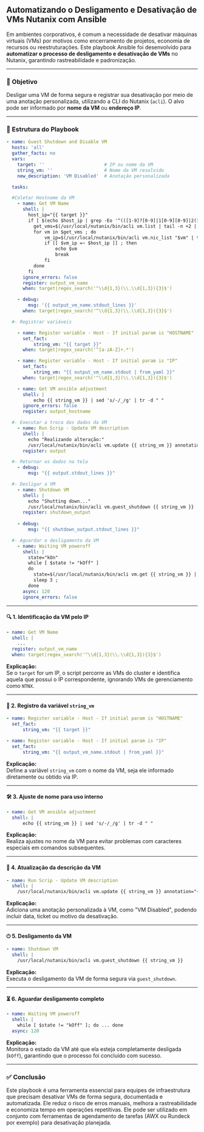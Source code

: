 ## Automatizando o Desligamento e Desativação de VMs Nutanix com Ansible

Em ambientes corporativos, é comum a necessidade de desativar máquinas virtuais (VMs) por motivos como encerramento de projetos, economia de recursos ou reestruturações. Este playbook Ansible foi desenvolvido para **automatizar o processo de desligamento e desativação de VMs** no Nutanix, garantindo rastreabilidade e padronização.

***

### 🎯 Objetivo

Desligar uma VM de forma segura e registrar sua desativação por meio de uma anotação personalizada, utilizando a CLI do Nutanix (`acli`). O alvo pode ser informado por **nome da VM** ou **endereço IP**.

***

### 📜 Estrutura do Playbook

```yaml
- name: Guest Shutdown and Disable VM
  hosts: 'all'
  gather_facts: no
  vars:
    target: ''                      # IP ou nome da VM
    string_vm: ''                   # Nome da VM resolvido
    new_description: 'VM Disabled'  # Anotação personalizada

  tasks:

  #Coletar Hostname da VM
    - name: Get VM Name
      shell: |
        host_ip="{{ target }}"
        if [ $(echo $host_ip | grep -Eo '^(([1-9]?[0-9]|1[0-9][0-9]|2([0-4][0-9]|5[0-5]))\.){3}([1-9]?[0-9]|1[0-9][0-9]|2([0-4][0-9]|5[0-5]))$') != 1 ] ; then
          get_vms=$(/usr/local/nutanix/bin/acli vm.list | tail -n +2 | awk -F ' ' '{print $1"\n"}' | grep -v 'NTNX\|ntnx' | sed 's/$/\n/g')
          for vm in $get_vms ; do
              vm_ip=$(/usr/local/nutanix/bin/acli vm.nic_list "$vm" | tail -n +2 | awk -F ' ' '{print $3}')
              if [[ $vm_ip =~ $host_ip ]] ; then
                  echo $vm
                  break
              fi
          done
        fi
      ignore_errors: false
      register: output_vm_name
      when: target|regex_search('^\\d{1,3}(\\.\\d{1,3}){3}$')

    - debug:
        msg: '{{ output_vm_name.stdout_lines }}'
      when: target|regex_search('^\\d{1,3}(\\.\\d{1,3}){3}$')

  #- Registrar variáveis

    - name: Register variable - Host - If initial param is "HOSTNAME"
      set_fact:
          string_vm: "{{ target }}"
      when: target|regex_search('^[a-zA-Z]+.*')

    - name: Register variable - Host - If initial param is "IP"
      set_fact:
          string_vm: "{{ output_vm_name.stdout | from_yaml }}"
      when: target|regex_search('^\\d{1,3}(\\.\\d{1,3}){3}$')

    - name: Get VM ansible adjustment
      shell: |
          echo {{ string_vm }} | sed 's/-/_/g' | tr -d " "
      ignore_errors: false
      register: output_hostname

  #- Executar a troca dos dados da VM
    - name: Run Scrip - Update VM description
      shell: |
        echo "Realizando alteração:"
        /usr/local/nutanix/bin/acli vm.update {{ string_vm }} annotation="{{ new_description }}"
      register: output

  #- Retornar os dados na tela
    - debug:
        msg: "{{ output.stdout_lines }}"

  #- Desligar a VM
    - name: Shutdown VM
      shell: |
        echo "Shutting down..."
        /usr/local/nutanix/bin/acli vm.guest_shutdown {{ string_vm }}
      register: shutdown_output
    
    - debug:
        msg: "{{ shutdown_output.stdout_lines }}"

  #- Aguardar o desligamento da VM
    - name: Waiting VM poweroff
      shell: |
        state="kOn"
        while [ $state != "kOff" ]
        do
          state=$(/usr/local/nutanix/bin/acli vm.get {{ string_vm }} | grep "state:" | awk -F '"' '{print $2}' | tr -d " " )
          sleep 3 ;
        done
      async: 120
      ignore_errors: false
```

***

#### 🔍 1. Identificação da VM pelo IP

```yaml
- name: Get VM Name
  shell: |
    ...
  register: output_vm_name
  when: target|regex_search('^\\d{1,3}(\\.\\d{1,3}){3}$')
```

**Explicação:**  
Se o `target` for um IP, o script percorre as VMs do cluster e identifica aquela que possui o IP correspondente, ignorando VMs de gerenciamento como `NTNX`.

***

#### 🧠 2. Registro da variável `string_vm`

```yaml
- name: Register variable - Host - If initial param is "HOSTNAME"
  set_fact:
      string_vm: "{{ target }}"
```

```yaml
- name: Register variable - Host - If initial param is "IP"
  set_fact:
      string_vm: "{{ output_vm_name.stdout | from_yaml }}"
```

**Explicação:**  
Define a variável `string_vm` com o nome da VM, seja ele informado diretamente ou obtido via IP.

***

#### 🛠️ 3. Ajuste de nome para uso interno

```yaml
- name: Get VM ansible adjustment
  shell: |
      echo {{ string_vm }} | sed 's/-/_/g' | tr -d " "
```

**Explicação:**  
Realiza ajustes no nome da VM para evitar problemas com caracteres especiais em comandos subsequentes.

***

#### 📝 4. Atualização da descrição da VM

```yaml
- name: Run Scrip - Update VM description
  shell: |
    /usr/local/nutanix/bin/acli vm.update {{ string_vm }} annotation="{{ new_description }}"
```

**Explicação:**  
Adiciona uma anotação personalizada à VM, como "VM Disabled", podendo incluir data, ticket ou motivo da desativação.

***

#### ⏻ 5. Desligamento da VM

```yaml
- name: Shutdown VM
  shell: |
    /usr/local/nutanix/bin/acli vm.guest_shutdown {{ string_vm }}
```

**Explicação:**  
Executa o desligamento da VM de forma segura via `guest_shutdown`.

***

#### ⏳ 6. Aguardar desligamento completo

```yaml
- name: Waiting VM poweroff
  shell: |
    while [ $state != "kOff" ]; do ... done
  async: 120
```

**Explicação:**  
Monitora o estado da VM até que ela esteja completamente desligada (`kOff`), garantindo que o processo foi concluído com sucesso.

***

### ✅ Conclusão

Este playbook é uma ferramenta essencial para equipes de infraestrutura que precisam desativar VMs de forma segura, documentada e automatizada. Ele reduz o risco de erros manuais, melhora a rastreabilidade e economiza tempo em operações repetitivas. Ele pode ser utilizado em conjunto com ferramentas de agendamento de tarefas (AWX ou Rundeck por exemplo) para desativação planejada.